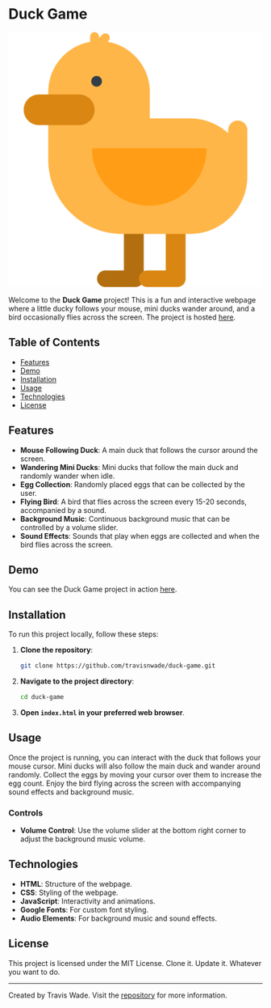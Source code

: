 # Duck Game

![Duck Game](assets/duck.svg "Duck Game")

Welcome to the **Duck Game** project! This is a fun and interactive webpage where a little ducky follows your mouse, mini ducks wander around, and a bird occasionally flies across the screen. The project is hosted [here](https://duck.twade.io/).

## Table of Contents
- [Features](#features)
- [Demo](#demo)
- [Installation](#installation)
- [Usage](#usage)
- [Technologies](#technologies)
- [License](#license)

## Features
- **Mouse Following Duck**: A main duck that follows the cursor around the screen.
- **Wandering Mini Ducks**: Mini ducks that follow the main duck and randomly wander when idle.
- **Egg Collection**: Randomly placed eggs that can be collected by the user.
- **Flying Bird**: A bird that flies across the screen every 15-20 seconds, accompanied by a sound.
- **Background Music**: Continuous background music that can be controlled by a volume slider.
- **Sound Effects**: Sounds that play when eggs are collected and when the bird flies across the screen.

## Demo
You can see the Duck Game project in action [here](https://duck.twade.io/).

## Installation
To run this project locally, follow these steps:

1. **Clone the repository**:
    ```bash
    git clone https://github.com/travisnwade/duck-game.git
    ```

2. **Navigate to the project directory**:
    ```bash
    cd duck-game
    ```

3. **Open `index.html` in your preferred web browser**.

## Usage
Once the project is running, you can interact with the duck that follows your mouse cursor. Mini ducks will also follow the main duck and wander around randomly. Collect the eggs by moving your cursor over them to increase the egg count. Enjoy the bird flying across the screen with accompanying sound effects and background music.

### Controls
- **Volume Control**: Use the volume slider at the bottom right corner to adjust the background music volume.

## Technologies
- **HTML**: Structure of the webpage.
- **CSS**: Styling of the webpage.
- **JavaScript**: Interactivity and animations.
- **Google Fonts**: For custom font styling.
- **Audio Elements**: For background music and sound effects.

## License
This project is licensed under the MIT License. Clone it. Update it. Whatever you want to do.

---

Created by Travis Wade. Visit the [repository](https://github.com/travisnwade/duck-game) for more information.
